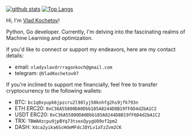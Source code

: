 [![github stats](https://github-readme-stats.vercel.app/api?username=VladKochetov007&theme=merko&hide_border=true)](https://github.com/VladKochetov007)
[![Top Langs](https://github-readme-stats.vercel.app/api/top-langs/?username=VladKochetov007&layout=compact&theme=merko&hide_border=true)](https://github.com/VladKochetov007)

Hi, I'm [Vlad Kochetov](https://www.linkedin.com/in/vlad-kochetov-414281238/)!

Python, Go developer. Currently, I'm delving into the fascinating realms of Machine Learning and optimization.

If you'd like to connect or support my endeavors, here are my contact details:
  - email: `vladyslavdrrragonkoch@gmail.com`
  - telegram: `@VladKochetov07`

If you're inclined to support me financially, feel free to transfer cryptocurrency to the following wallets:
  - BTC: ```bc1q0xyupk6jpzcru2l98lyj50knhfg2hs9jfk793n```
  - ETH ERC20: ```0xC36A55800DA0Dbb185A8244D8B19fF6D4d2bA1C2```
  - USDT ERC20: ```0xC36A55800DA0Dbb185A8244D8B19fF6D4d2bA1C2```
  - TRX: ```TBWAHzcpu9jpBYq73tsexQyygU89of2pm2```
  - DASH: ```Xdca2yika6ScHdeMFdcJDYLv1aTzZvm2CK```
